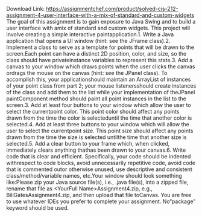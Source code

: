 Download Link: https://assignmentchef.com/product/solved-cis-212-assignment-4-user-interface-with-a-mix-of-standard-and-custom-widgets
<br>
The goal of this assignment is to gain exposure to Java Swing and to build a user interface with amix of standard and custom widgets. This project will involve creating a simple interactive paintapplication.1. Write a Java application that opens a UI window (hint: see the JFrame class).2. Implement a class to serve as a template for points that will be drawn to the screen.Each point can have a distinct 2D position, color, and size, so the class should have privateinstance variables to represent this state.3. Add a canvas to your window which draws points when the user clicks the canvas ordrags the mouse on the canvas (hint: see the JPanel class). To accomplish this, your applicationshould maintain an ArrayList of instances of your point class from part 2; your mouse listenersshould create instances of the class and add them to the list while your implementation of theJPanel paintComponent method should paint all point instances in the list to the screen.3. Add at least four buttons to your window which allow the user to select the currentpoint color. This point color should affect any points drawn from the time the color is selecteduntil the time that another color is selected.4. Add at least three buttons to your window which will allow the user to select the currentpoint size. This point size should affect any points drawn from the time the size is selected untilthe time that another size is selected.5. Add a clear button to your frame which, when clicked, immediately clears anything thathas been drawn to your canvas.6.  Write code that is clear and efficient. Specifically, your code should be indented withrespect to code blocks, avoid unnecessarily repetitive code, avoid code that is commented outor otherwise unused, use descriptive and consistent class/method/variable names, etc.Your window should look something like:Please zip your Java source file(s), i.e., .java file(s), into a zipped file, rename that file as &lt;YourFull Name&gt;Assignment4.zip, e.g., BillGatesAssignment4.zip, and then upload that file toCanvas. You are free to use whatever IDEs you prefer to complete your assignment. No“package” keyword should be used.